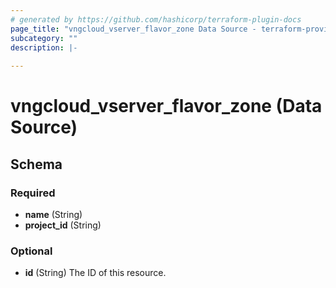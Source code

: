 ```yaml
---
# generated by https://github.com/hashicorp/terraform-plugin-docs
page_title: "vngcloud_vserver_flavor_zone Data Source - terraform-provider-vngcloud"
subcategory: ""
description: |-
  
---
```


# vngcloud_vserver_flavor_zone (Data Source)





<!-- schema generated by tfplugindocs -->
## Schema

### Required

- **name** (String)
- **project_id** (String)

### Optional

- **id** (String) The ID of this resource.


